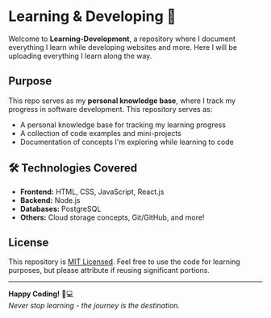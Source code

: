 # Learning & Developing 🚀

Welcome to **Learning-Development**, a repository where I document everything I learn while developing websites and more. Here I will be uploading everything I learn along the way. 

## Purpose
This repo serves as my **personal knowledge base**, where I track my progress in software development.
This repository serves as:
- A personal knowledge base for tracking my learning progress
- A collection of code examples and mini-projects
- Documentation of concepts I'm exploring while learning to code

## 🛠️ Technologies Covered
- **Frontend:** HTML, CSS, JavaScript, React.js  
- **Backend:** Node.js  
- **Databases:** PostgreSQL  
- **Others:** Cloud storage concepts, Git/GitHub, and more!  

## License
This repository is [MIT Licensed](LICENSE). Feel free to use the code for learning purposes, but please attribute if reusing significant portions.

---

**Happy Coding!** 🌟💻  
_Never stop learning - the journey is the destination._
